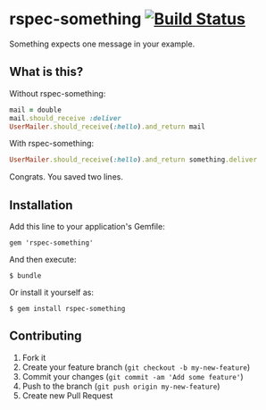 # rspec-something [![Build Status](https://travis-ci.org/fujimura/rspec-something.png)](https://travis-ci.org/fujimura/rspec-something)

Something expects one message in your example.

## What is this?

Without rspec-something:

```ruby
mail = double
mail.should_receive :deliver
UserMailer.should_receive(:hello).and_return mail
```

With rspec-something:

```ruby
UserMailer.should_receive(:hello).and_return something.deliver
```

Congrats. You saved two lines.

## Installation

Add this line to your application's Gemfile:

    gem 'rspec-something'

And then execute:

    $ bundle

Or install it yourself as:

    $ gem install rspec-something

## Contributing

1. Fork it
2. Create your feature branch (`git checkout -b my-new-feature`)
3. Commit your changes (`git commit -am 'Add some feature'`)
4. Push to the branch (`git push origin my-new-feature`)
5. Create new Pull Request
